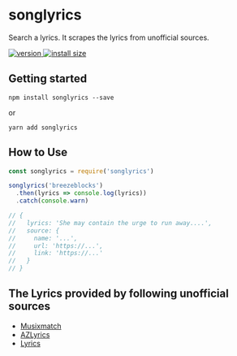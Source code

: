 # songlyrics

Search a lyrics. It scrapes the lyrics from unofficial sources.

<p>
  <a href="https://www.npmjs.com/package/songlyrics">
    <img src="https://img.shields.io/npm/v/songlyrics.svg" alt="version" />
  </a>
   <a href="https://packagephobia.now.sh/result?p=songlyrics">
    <img src="https://packagephobia.now.sh/badge?p=songlyrics" alt="install size" />
  </a>
</p>

## Getting started

```shell
npm install songlyrics --save
```

or

```shell
yarn add songlyrics
```

## How to Use

```js
const songlyrics = require('songlyrics')

songlyrics('breezeblocks')
  .then(lyrics => console.log(lyrics))
  .catch(console.warn)

// {
//   lyrics: 'She may contain the urge to run away....',
//   source: {
//     name: '...',
//     url: 'https://...',
//     link: 'https://...'
//   }
// }
```

## The Lyrics provided by following unofficial sources

- [Musixmatch](https://www.musixmatch.com)
- [AZLyrics](https://www.azlyrics.com)
- [Lyrics](https://www.lyrics.com)
